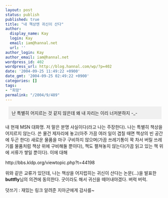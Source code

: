 ```yaml
---
layout: post
status: publish
published: true
title: "내 책상엔 귀신이 산다"
author:
  display_name: Kay
  login: Kay
  email: iam@hannal.net
  url: ''
author_login: Kay
author_email: iam@hannal.net
wordpress_id: 402
wordpress_url: http://blog.hannal.com/wp/?p=402
date: '2004-09-25 11:49:22 +0900'
date_gmt: '2004-09-25 02:49:22 +0900'
categories: []
tags:
- "희망"
permalink: "/2004/9/489"
---
```

<div style="padding:10;margin:10;background-color:#F0F0F0;">난 특별히 어지르는 것 같지 않은데 왜 내 자리는 이리 너저분하지 -_-</div>
<p>내 현재 MSN 대화명. 저 말은 분명 사실이다(라고 나는 주장한다). 나는 특별히 책상을 어지르지 않는다. 쓴 물건 제자리에 놓고(아주 가끔 여러 일이 겹칠 때면 책상의 빈 공간에 두곤 한다) 새로운 물품을 마구 구비하지 않으며(가끔 쓰레기통이 꽉 차서 버릴 쓰레기를 물품처럼 책상 위에 구비해둘 뿐이다), 책도 펼쳐놓지 않는다(가끔 읽고 있는 책 위에 서류가 쌓일 뿐이다). 이에 대해</p>
<p>http://bbs.kldp.org/viewtopic.php?t=44198</p>
<p>위와 같은 교류가 있던데, 나는 책상을 어지럽히는 귀신이 산다는 논문(...)을 발표한 <b>buttfly</b>님의 의견에 동의한다. 굿이라도 해서 귀신을 떼어내야겠다. 버럭 버럭.</p>
<p>덧쓰기 : 재밌는 링크 알려준 지아군에게 감사를~</p>
